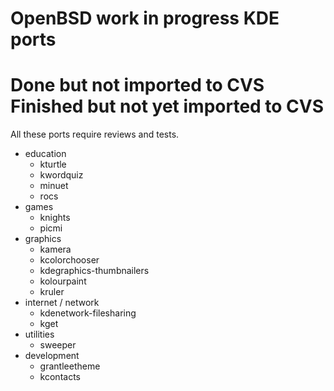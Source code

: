OpenBSD work in progress KDE ports
======================

Done but not imported to CVS
Finished but not yet imported to CVS
==================================

All these ports require reviews and tests.

- education
    - kturtle
    - kwordquiz
    - minuet
    - rocs
- games
    - knights
    - picmi
- graphics
    - kamera
    - kcolorchooser
    - kdegraphics-thumbnailers
    - kolourpaint
    - kruler
- internet / network
    - kdenetwork-filesharing
    - kget
- utilities
    - sweeper
- development
    - grantleetheme
    - kcontacts
